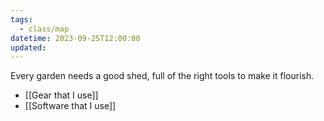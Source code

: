 ```yaml
---
tags:
  - class/map
datetime: 2023-09-25T12:00:00
updated: 
---
```

Every garden needs a good shed, full of the right tools to make it flourish.

- [[Gear that I use]]
- [[Software that I use]]